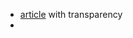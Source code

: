 - [article](https://cyb.ai/oracle/ask/QmVPgNeay23Ae5itAamMcr4iEAUKuhw5qD9U1zNqN4gpew) with transparency
-